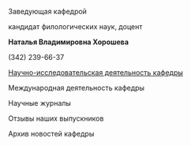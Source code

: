 Заведующая кафедрой
   

 кандидат филологических наук, доцент
 

**Наталья Владимировна Хорошева** 


 (342) 239-66-37
 


  
 



  

  

  


[Научно-исследовательская деятельность кафедры](http://www.psu.ru/fakultety/fakultet-sovremennykh-inostrannykh-yazykov-i-literatur/kafedry/kafedra-lingvistiki-i-perevoda/nauchno-issledovatelskaya-deyatelnost-kafedry) 


Международная деятельность кафедры 
  

Научные журналы 


Отзывы наших выпускников 
  

Архив новостей кафедры